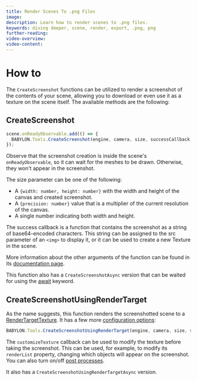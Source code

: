 ```yaml
---
title: Render Scenes To .png Files
image:
description: Learn how to render scenes to .png files.
keywords: diving deeper, scene, render, export, .png, png
further-reading:
video-overview:
video-content:
---
```


# How to

The `CreateScreenshot` functions can be utilized to render a screenshot of the contents of your scene, allowing you to download or even use it as a texture on the scene itself. The available methods are the following:

## CreateScreenshot

```javascript
scene.onReadyObservable.add(() => {
  BABYLON.Tools.CreateScreenshot(engine, camera, size, successCallback, mimeType, forceDownload, quality);
});
```

Observe that the screenshot creation is inside the scene's `onReadyObservable`, so it can wait for the meshes to be drawn. Otherwise, they won't appear in the screenshot.

<Playground id="#750168" title="Simple Screenshot Example" description="A simple example of how to use the CreateScreenshot method" />

The size parameter can be one of the following:

- A `{width: number, height: number}` with the width and height of the canvas and created screenshot.
- A `{precision: number}` value that is a multiplier of the current resolution of the canvas.
- A single number indicating both width and height.

The success callback is a function that contains the screenshot as a string of base64-encoded characters. This string can be assigned to the src parameter of an `<img>` to display it, or it can be used to create a new Texture in the scene.

<Playground id="#750168#1" title="Use screenshot as texture" description="Example of how to use the CreateScreenshot callback to assign the screenshot data as a texture in the scene" />

More information about the other arguments of the function can be found in its [documentation page](/typedoc/classes/BABYLON.Tools#CreateScreenshot).

This function also has a `CreateScreenshotAsync` version that can be waited for using the [await](https://developer.mozilla.org/en-US/docs/Web/JavaScript/Reference/Operators/await) keyword.

## CreateScreenshotUsingRenderTarget

As the name suggests, this function renders the screenshotted scene to a [RenderTargetTexture](/features/featuresDeepDive/postProcesses/renderTargetTextureMultiPass). It has a few more [configuration options](/typedoc/classes/BABYLON.Tools#CreateScreenshotUsingRenderTarget):

```javascript
BABYLON.Tools.CreateScreenshotUsingRenderTarget(engine, camera, size, successCallback, mimeType, samples, antialiasing, fileName, renderSprites, enableStencilBuffer, useLayerMask, quality, customizeTexture);
```

The `customizeTexture` callback can be used to modify the texture before taking the screenshot. This can be used, for example, to modify its `renderList` property, changing which objects will appear on the screenshot. You can also turn on/off [post processes](/features/featuresDeepDive/postProcesses/usePostProcesses).

<Playground id="#2MVLUB#1" title="CreateScreenshotUsingRenderTarget" description="Example of how to modify the renderList and useCameraPostProcesses of a screenshot texture."/>

It also has a `CreateScreenshotUsingRenderTargetAsync` version.
